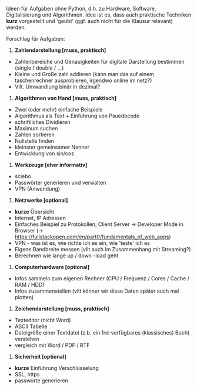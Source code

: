 Ideen für Aufgaben ohne Python, d.h. zu Hardware, Software, Digitalisierung und Algorithmen. Idee ist es, dass auch praktische Techniken **kurz** vorgestellt und 'geübt' (ggf. auch nicht für die Klausur relevant) werden.

Forschlag für Aufgaben:

1. **Zahlendarstellung [muss, praktisch]**
 * Zahlenbereiche und Genauigkeiten für digitale Darstellung bestimmen (single / double / ...)
 * Kleine und Große zahl addieren (kann man das auf einem taschenrechner ausprobieren, irgendwo online im netz?)
 * Vllt. Umwandlung binär in dezimal?
1. **Algorithmen von Hand [muss, praktisch]** 
 * Zwei (oder mehr) einfache Beispiele
 * Algorithmus als Text + Einführung von Psuedocode
 * schriftliches Dividieren
 * Maximum suchen
 * Zahlen sortieren
 * Nullstelle finden
 * kleinster gemeinsamer Nenner
 * Entwicklung von sin/cos
1. **Werkzeuge [eher informativ]**
 * sciebo
 * Passwörter generieren und verwalten
 * VPN (Anwendung)
1. **Netzwerke [optional]**
 * **kurze** Übersicht
 * Internet, IP Adressen
 * Einfaches Beispiel zu Protokollen; Client Server -> Developer Mode in Browser (-> https://fullstackopen.com/en/part0/fundamentals_of_web_apps)
 * VPN - was ist es, wie richte ich es ein, wie 'teste' ich es
 * Eigene Bandbreite messen (vllt auch im Zusammenhang mit Streaming?)
 * Berechnen wie lange up / down -load geht
1. **Computerhardware [optional]**
 * Infos sammeln zum eigenen Rechner (CPU / Frequenz / Cores / Cache / RAM / HDD)
 * Infos zusammenstellen (vllt könner wir diese Daten später auch mal plotten)
1. **Zeichendarstellung [muss, praktisch]**
 * Texteditor (nicht Word)
 * ASCII Tabelle
 * Dateigröße einer Textdatei (z.b. ein frei verfügbares (klassisches) Buch) verstehen
 * vergleich mit Word / PDF / RTF
1. **Sicherheit [optional]**
 * **kurze** Einführung Verschlüsselung
 * SSL, https
 * passworte generieren
 
